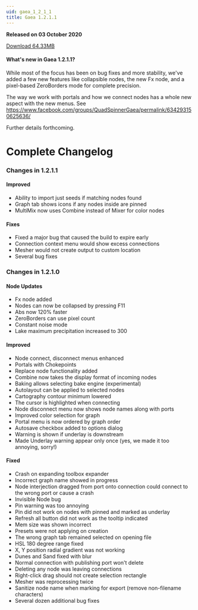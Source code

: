 ```yaml
---
uid: gaea_1_2_1_1
title: Gaea 1.2.1.1
---
```



**Released on 03 October 2020**

<a href="http://viridian.quadspinner.com/gaeab/Gaea-1.2.1.1b.exe">Download 64.33MB</a> <br>


<div class="release-note">

#### What's new in Gaea 1.2.1.1?

While most of the focus has been on bug fixes and more stability, we've added a few new features like collapsible nodes, the new Fx node, and a pixel-based ZeroBorders mode for complete precision.

The way we work with portals and how we connect nodes has a whole new aspect with the new menus. See https://www.facebook.com/groups/QuadSpinnerGaea/permalink/634293150625636/

Further details forthcoming.

# Complete Changelog

### Changes in 1.2.1.1

#### Improved
- Ability to import just seeds if matching nodes found
- Graph tab shows icons if any nodes inside are pinned
- MultiMix now uses Combine instead of Mixer for color nodes

#### Fixes
- Fixed a major bug that caused the build to expire early 
- Connection context menu would show excess connections
- Mesher would not create output to custom location
- Several bug fixes


### Changes in 1.2.1.0

#### Node Updates

- Fx node added
- Nodes can now be collapsed by pressing F11
- Abs now 120% faster
- ZeroBorders can use pixel count
- Constant noise mode
- Lake maximum precipitation increased to 300

#### Improved

- Node connect, disconnect menus enhanced
- Portals with Chokepoints
- Replace node functionality added
- Combine now takes the display format of incoming nodes
- Baking allows selecting bake engine (experimental)
- Autolayout can be applied to selected nodes
- Cartography contour minimum lowered
- The cursor is highlighted when connecting
- Node disconnect menu now shows node names along with ports
- Improved color selection for graph
- Portal menu is now ordered by graph order
- Autosave checkbox added to options dialog
- Warning is shown if underlay is downstream
- Made Underlay warning appear only once (yes, we made it too annoying, sorry!)

#### Fixed

- Crash on expanding toolbox expander
- Incorrect graph name showed in progress
- Node interjection dragged from port onto connection could connect to the wrong port or cause a crash
- Invisible Node bug
- Pin warning was too annoying
- Pin did not work on nodes with pinned and marked as underlay
- Refresh all button did not work as the tooltip indicated
- Mem size was shown incorrect
- Presets were not applying on creation
- The wrong graph tab remained selected on opening file
- HSL 180 degree range fixed
- X, Y position radial gradient was not working
- Dunes and Sand fixed with blur
- Normal connection with publishing port won't delete
- Deleting any node was leaving connections
- Right-click drag should not create selection rectangle
- Mesher was reprocessing twice
- Sanitize node name when marking for export (remove non-filename characters)
- Several dozen additional bug fixes
</div>
